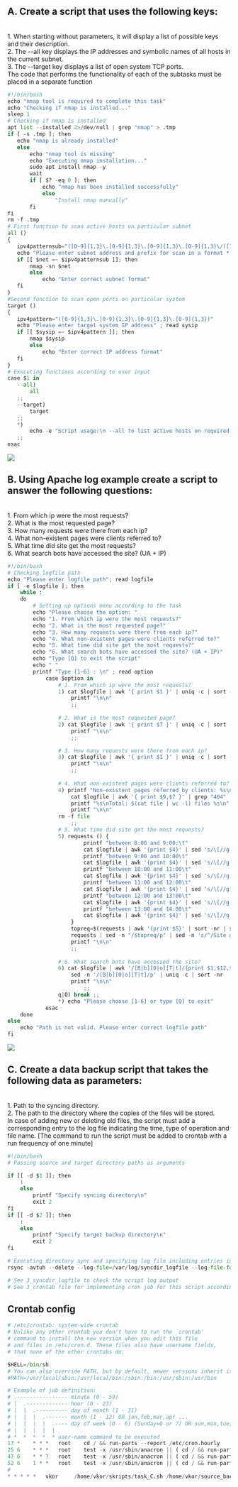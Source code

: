  <h2>A. Create a script that uses the following keys:</h2></br>
1. When starting without parameters, it will display a list of possible keys and their description.</br>
2. The --all key displays the IP addresses and symbolic names of all hosts in the current subnet.</br>
3. The --target key displays a list of open system TCP ports.</br>
   The code that performs the functionality of each of the subtasks must be placed in a separate function
  
 ```python
 #!/bin/bash
echo "nmap tool is required to complete this task"
echo "Checking if nmap is installed..."
sleep 1
# Checking if nmap is installed
apt list --installed 2>/dev/null | grep "nmap" > .tmp
if [ -s .tmp ]; then
    echo "nmap is already installed"
    else
        echo "nmap tool is missing"
        echo "Executing nmap installation..."
        sudo apt install nmap -y
        wait
        if [ $? -eq 0 ]; then
            echo "nmap has been installed successfully"
            else
                "Install nmap manually"
        fi
fi 
rm -f .tmp
# First function to scan active hosts on particular subnet
all ()
{
    ipv4patternsub="([0-9]{1,3}\.[0-9]{1,3}\.[0-9]{1,3}\.[0-9]{1,3}\/([1-2][0-9]|[3][0-1]))"
    echo "Please enter subnet address and prefix for scan in a format *.*.*.*/* :" ; read net
    if [[ $net =~ $ipv4patternsub ]]; then
        nmap -sn $net
        else
            echo "Enter correct subnet format"
    fi
}
#Second function to scan open ports on particular system
target ()
{
    ipv4pattern="([0-9]{1,3}\.[0-9]{1,3}\.[0-9]{1,3}\.[0-9]{1,3})"
    echo "Please enter target system IP address" ; read sysip
    if [[ $sysip =~ $ipv4pattern ]]; then
        nmap $sysip
        else 
            echo "Enter correct IP address format"
    fi
}
# Executing functions according to user input
case $1 in
    --all)
        all
    ;;
    --target)
        target
    ;;
    *)
        echo -e "Script usage:\n --all to list active hosts on required subnet\n --target to list open ports on required host"
    ;;
esac 
 ```


<img src="https://github.com/korotetskiy/img/blob/main/bash_a.png">
 
 <head>
    <meta charset="UTF-8">
    <link rel="stylesheet" href="essets/Css/style.css">
</head>
<h2>B. Using Apache log example create a script to answer the following questions:</h2></br>
1. From which ip were the most requests?</br>
2. What is the most requested page?</br>
3. How many requests were there from each ip?</br>
4. What non-existent pages were clients referred to?</br>
5. What time did site get the most requests?</br>
6. What search bots have accessed the site? (UA + IP)</br>

```python
#!/bin/bash
# Checking logfile path
echo "Please enter logfile path"; read logfile
if [ -e $logfile ]; then
    while :
    do
        # Setting up options menu according to the task
        echo "Please choose the option: "
        echo "1. From which ip were the most requests?"
        echo "2. What is the most requested page?"
        echo "3. How many requests were there from each ip?"
        echo "4. What non-existent pages were clients referred to?"
        echo "5. What time did site get the most requests?"
        echo "6. What search bots have accessed the site? (UA + IP)"
        echo "Type [Q] to exit the script"
        echo " "
        printf "Type [1-6] : \n" ; read option
            case $option in
                # 1. From which ip were the most requests?
                1) cat $logfile | awk '{ print $1 }' | uniq -c | sort -nr | head -5
                    printf "\n\n"
                    ;; 
                
                # 2. What is the most requested page?
                2) cat $logfile | awk '{ print $7 }' | uniq -c | sort -nr | head -3
                    printf "\n\n"
                    ;;

                # 3. How many requests were there from each ip?
                3) cat $logfile | awk '{ print $1 }' | uniq -c | sort -nr | awk '{ print $1 " " "requests" " " "from:" " " $2 }'
                    printf "\n\n"
                    ;;
                
                # 4. What non-existent pages were clients referred to?
                4) printf "Non-existent pages referred by clients: %s\n\n"
                    cat $logfile | awk '{ print $9,$7 }' | grep "404" | awk '{ print $2 }' | tee file
                    printf "%s\nTotal: $(cat file | wc -l) files %s\n"
                    printf "\n\n"
                rm -f file
                    ;;
                # 5. What time did site get the most requests?
                5) requests () {
                        printf "between 8:00 and 9:00:\t"
                        cat $logfile | awk '{print $4}' | sed 's/\[//g' | sed -n '/25\/Apr\/2017\:08./ p' | printf "`wc -l` requests\n"
                        printf "between 9:00 and 10:00\t"
                        cat $logfile | awk '{print $4}' | sed 's/\[//g' | sed -n '/25\/Apr\/2017\:09./ p' | printf "`wc -l` requests\n"
                        printf "between 10:00 and 11:00\t"
                        cat $logfile | awk '{print $4}' | sed 's/\[//g' | sed -n '/25\/Apr\/2017\:10./ p' | printf "`wc -l` requests\n"
                        printf "between 11:00 and 12:00\t"
                        cat $logfile | awk '{print $4}' | sed 's/\[//g' | sed -n '/25\/Apr\/2017\:11./ p' | printf "`wc -l` requests\n"
                        printf "between 12:00 and 13:00\t"
                        cat $logfile | awk '{print $4}' | sed 's/\[//g' | sed -n '/25\/Apr\/2017\:12./ p' | printf "`wc -l` requests\n"
                        printf "between 13:00 and 14:00\t"
                        cat $logfile | awk '{print $4}' | sed 's/\[//g' | sed -n '/25\/Apr\/2017\:13./ p' | printf "`wc -l` requests\n"
                    }
                    topreq=$(requests | awk '{print $5}' | sort -nr | sed -n '1 p')
                    requests | sed -n "/$topreq/p" | sed -n 's/^/Site got most requests /p' | sed -n 's/and [0-9][0-9]\:00/&\-/p'
                    printf "\n\n"
                    ;; 
              
                # 6. What search bots have accessed the site?
                6) cat $logfile | awk '/[B|b][O|o][T|t]/{print $1,$12,$13,$14,$15,$16,$17}'  | sed 's/\(\"Mozilla\/5\.0\|(compatible\;\|Linux x86\_64\)//g' | \
                    sed -n '/[B|b][O|o][T|t]/p' | uniq -c | sort -nr
                    printf "\n\n"
                        ;;
                q|Q) break ;;
                *) echo "Please choose [1-6] or type [Q] to exit"
            esac
    done  
else
    echo "Path is not valid. Please enter correct logfile path"
fi
```
<img src="https://github.com/korotetskiy/img/blob/main/bash_b.png">
<head>
    <meta charset="UTF-8">
    <link rel="stylesheet" href="essets/Css/style.css">
</head>
<h2>C. Create a data backup script that takes the following data as parameters:</h2></br>
1. Path to the syncing directory.</br>
2. The path to the directory where the copies of the files will be stored.</br>
In case of adding new or deleting old files, the script must add a corresponding entry to the log file
indicating the time, type of operation and file name. [The command to run the script must be added to
crontab with a run frequency of one minute] </br>    

```python
#!/bin/bash
# Passing source and target directory paths as arguments

if [[ -d $1 ]]; then 
    :
    else
        printf "Specify syncing directory\n"
        exit 2
fi
if [[ -d $2 ]]; then
    :
    else
        printf "Specify target backup directory\n"
        exit 2
fi

# Executing directory sync and specifying log file including entries indicating the time, type of operation and file name
rsync -avtuh --delete --log-file=/var/log/syncdir_logfile --log-file-format="%'i %'f" $1 $2

# See 3_syncdir_logfile to check the script log output
# See 3_crontab file for implementing cron job for this script according to the task
```
<H2>Crontab config</h2>

```python
# /etc/crontab: system-wide crontab
# Unlike any other crontab you don't have to run the `crontab'
# command to install the new version when you edit this file
# and files in /etc/cron.d. These files also have username fields,
# that none of the other crontabs do.

SHELL=/bin/sh
# You can also override PATH, but by default, newer versions inherit it from the environment
#PATH=/usr/local/sbin:/usr/local/bin:/sbin:/bin:/usr/sbin:/usr/bin

# Example of job definition:
# .---------------- minute (0 - 59)
# |  .------------- hour (0 - 23)
# |  |  .---------- day of month (1 - 31)
# |  |  |  .------- month (1 - 12) OR jan,feb,mar,apr ...
# |  |  |  |  .---- day of week (0 - 6) (Sunday=0 or 7) OR sun,mon,tue,wed,thu,fri,sat
# |  |  |  |  |
# *  *  *  *  * user-name command to be executed
17 *	* * *	root    cd / && run-parts --report /etc/cron.hourly
25 6	* * *	root	test -x /usr/sbin/anacron || ( cd / && run-parts --report /etc/cron.daily )
47 6	* * 7	root	test -x /usr/sbin/anacron || ( cd / && run-parts --report /etc/cron.weekly )
52 6	1 * *	root	test -x /usr/sbin/anacron || ( cd / && run-parts --report /etc/cron.monthly )
#
* * * * *   vkor     /home/vkor/skripts/task_C.sh /home/vkor/source_backup/ /tmp/target_backup/ > /dev/null 2>&1
```
    

